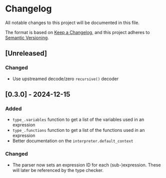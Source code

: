 # Changelog

All notable changes to this project will be documented in this file.

The format is based on [Keep a Changelog](https://keepachangelog.com/en/1.1.0/),
and this project adheres to [Semantic Versioning](https://semver.org/spec/v2.0.0.html).

## [Unreleased]

### Changed

- Use upstreamed decode/zero `recursive()` decoder

## [0.3.0] - 2024-12-15

### Added

- `type_.variables` function to get a list of the variables used in an expression
- `type_.functions` function to get a list of the functions used in an expression
- Better documentation on the `interpreter.default_context`

### Changed

- The parser now sets an expression ID for each (sub-)expression. These will later be referenced by the type checker.

